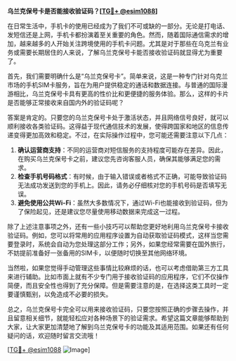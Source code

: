 **乌兰克保号卡是否能接收验证码？[[TG💪+ @esim1088](https://t.me/s/esim1088)]**

在日常生活中，手机卡的使用已经成为了我们不可或缺的一部分。无论是打电话、发短信还是上网，手机卡都扮演着至关重要的角色。然而，随着国际通信需求的增加，越来越多的人开始关注跨境使用的手机卡问题。尤其是对于那些在乌克兰有业务或需要长期居住的人来说，了解乌兰克保号卡能否接收验证码就显得尤为重要了。

首先，我们需要明确什么是“乌兰克保号卡”。简单来说，这是一种专门针对乌克兰市场的手机SIM卡服务，旨在为用户提供稳定的通话和数据连接。与普通的国际漫游相比，乌兰克保号卡具有更高的性价比和更便捷的服务体验。那么，这样的卡片是否能够正常接收来自国内外的验证码呢？

答案是肯定的。只要您的乌兰克保号卡处于激活状态，并且网络信号良好，就可以顺利接收各类验证码。这得益于现代通信技术的发展，使得跨国家和地区的信息传递变得更加高效和稳定。不过，在实际操作过程中，您可能还需要注意以下几点：

1. **确认运营商支持**：不同的运营商对短信服务的支持程度可能存在差异。因此，在购买乌兰克保号卡之前，建议您先咨询客服人员，确保其能够满足您的需求。
2. **检查手机号码格式**：有时候，由于输入错误或者格式不正确，可能导致验证码无法成功发送到您的手机上。因此，请务必仔细核对您的手机号码是否填写无误。
3. **避免使用公共Wi-Fi**：虽然大多数情况下，通过Wi-Fi也能接收到验证码，但为了保险起见，还是建议您尽量使用移动数据来完成这一过程。

除了上述注意事项之外，还有一些小技巧可以帮助您更好地利用乌兰克保号卡接收验证码。例如，您可以将常用的应用程序设置为自动获取验证码模式，这样当您需要登录时，系统会自动为您处理这部分工作；另外，如果您经常需要在国外旅行，不妨提前准备好一张备用的SIM卡，以便随时切换至其他网络环境。

当然啦，如果您觉得手动管理这些事情比较麻烦的话，也可以考虑借助第三方工具来进行辅助。比如市面上就有不少专门用于接收验证码的应用程序，它们不仅操作简便，而且安全性也得到了充分保障。但是需要注意的是，在选择这类工具时一定要谨慎甄别，以免造成不必要的损失。

总之，乌兰克保号卡完全可以用来接收验证码，只要您按照正确的步骤去操作，并且留意相关细节，就能轻松应对各种场景下的验证需求。希望这篇文章能够帮助到大家，让大家更加清楚地了解到乌兰克保号卡的功能及其适用范围。如果还有任何疑问的话，欢迎随时留言交流哦！

[[TG💪+ @esim1088](https://t.me/s/esim1088) ![Image](https://i.postimg.cc/4NQfJmqS/Snipaste-2025-05-13-00-14-12.png)]